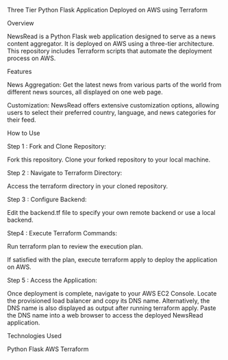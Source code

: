 
Three Tier Python Flask Application Deployed on AWS using Terraform


Overview

NewsRead is a Python Flask web application designed to serve as a news content aggregator. It is deployed on AWS using a three-tier architecture. This repository includes Terraform scripts that automate the deployment process on AWS.

Features

News Aggregation: Get the latest news from various parts of the world from different news sources, all displayed on one web page.

Customization: NewsRead offers extensive customization options, allowing users to select their preferred country, language, and news categories for their feed.

How to Use	

Step 1 : Fork and Clone Repository:

Fork this repository.
Clone your forked repository to your local machine.

Step 2 : Navigate to Terraform Directory:

Access the terraform directory in your cloned repository.

Step 3 : Configure Backend:

Edit the backend.tf file to specify your own remote backend or use a local backend.

Step4 : Execute Terraform Commands:

Run terraform plan to review the execution plan.

If satisfied with the plan, execute terraform apply to deploy the application on AWS.

Step 5 : Access the Application:

Once deployment is complete, navigate to your AWS EC2 Console.
Locate the provisioned load balancer and copy its DNS name.
Alternatively, the DNS name is also displayed as output after running terraform apply.
Paste the DNS name into a web browser to access the deployed NewsRead application.

Technologies Used 

Python Flask
AWS
Terraform
